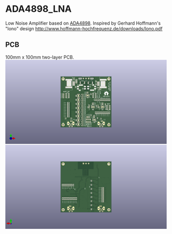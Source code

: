 # ADA4898_LNA
Low Noise Amplifier based on [ADA4898](https://www.analog.com/en/products/ada4898-1.html).
Inspired by Gerhard Hoffmann's "lono" design  http://www.hoffmann-hochfrequenz.de/downloads/lono.pdf

## PCB
100mm x 100mm two-layer PCB.
![PCB front](doc/ADA4898_LNA_pcb_front.png "pcb front")
![PCB back](doc/ADA4898_LNA_pcb_back.png "pcb back")
